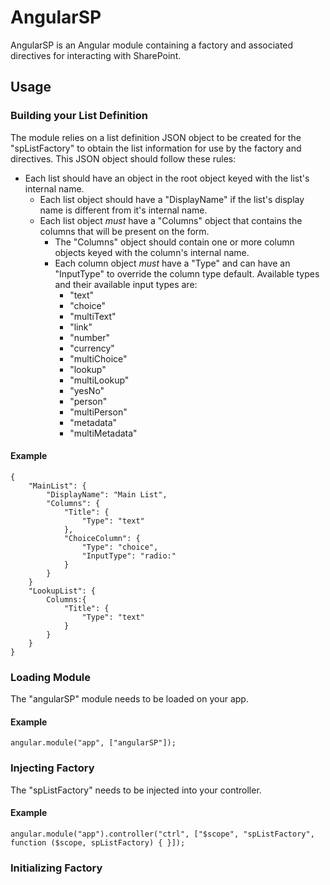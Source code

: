 # AngularSP
AngularSP is an Angular module containing a factory and associated directives for interacting with SharePoint.

## Usage

### Building your List Definition
The module relies on a list definition JSON object to be created for the "spListFactory" to obtain the list information for use by the factory and directives.  This JSON object should follow these rules:
* Each list should have an object in the root object keyed with the list's internal name.
  * Each list object should have a "DisplayName" if the list's display name is different from it's internal name.
  * Each list object *must* have a "Columns" object that contains the columns that will be present on the form.
    * The "Columns" object should contain one or more column objects keyed with the column's internal name.
    * Each column object *must* have a "Type" and can have an "InputType" to override the column type default.  Available types and their available input types are:
      * "text"
      * "choice"
      * "multiText"
      * "link"
      * "number"
      * "currency"
      * "multiChoice"
      * "lookup"
      * "multiLookup"
      * "yesNo"
      * "person"
      * "multiPerson"
      * "metadata"
      * "multiMetadata"

#### Example
```
{
	"MainList": {
		"DisplayName": "Main List",
		"Columns": {
			"Title": {
				"Type": "text"
			},
			"ChoiceColumn": {
				"Type": "choice",
				"InputType": "radio:"
			}
		}
	}
	"LookupList": {
		Columns:{
			"Title": {
				"Type": "text"
			}
		}
	}
}
```

### Loading Module
The "angularSP" module needs to be loaded on your app.

#### Example
```
angular.module("app", ["angularSP"]);
```

### Injecting Factory
The "spListFactory" needs to be injected into your controller.

#### Example
```
angular.module("app").controller("ctrl", ["$scope", "spListFactory", function ($scope, spListFactory) { }]);
```

### Initializing Factory